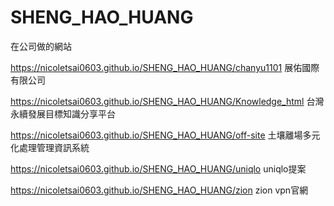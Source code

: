 # SHENG_HAO_HUANG
在公司做的網站

https://nicoletsai0603.github.io/SHENG_HAO_HUANG/chanyu1101 展佑國際有限公司

https://nicoletsai0603.github.io/SHENG_HAO_HUANG/Knowledge_html 台灣永續發展目標知識分享平台

https://nicoletsai0603.github.io/SHENG_HAO_HUANG/off-site  土壤離場多元化處理管理資訊系統

https://nicoletsai0603.github.io/SHENG_HAO_HUANG/uniqlo   uniqlo提案

https://nicoletsai0603.github.io/SHENG_HAO_HUANG/zion    zion vpn官網
